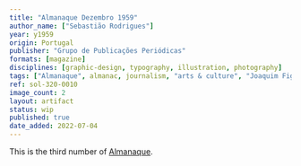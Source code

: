 ```yaml
---
title: "Almanaque Dezembro 1959"
author_name: ["Sebastião Rodrigues"]
year: y1959
origin: Portugal
publisher: "Grupo de Publicações Periódicas"
formats: [magazine]
disciplines: [graphic-design, typography, illustration, photography]
tags: ["Almanaque", almanac, journalism, "arts & culture", "Joaquim Figueiredo Magalhães"]
ref: sol-320-0010
image_count: 2
layout: artifact
status: wip
published: true
date_added: 2022-07-04
---
```


<p>This is the third number of <a class="text cat-link publisher" href="/tags/almanaque/">Almanaque</a>.</p>

